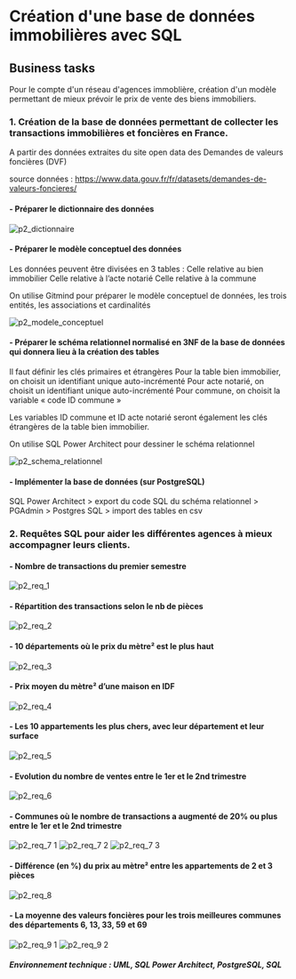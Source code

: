 # Création d'une base de données immobilières avec SQL



## Business tasks

Pour le compte d'un réseau d'agences immoblière, création d'un modèle permettant de mieux prévoir le prix de vente des biens immobiliers.

### 1. Création de la base de données permettant de collecter les transactions immobilières et foncières en France.

A partir des données extraites du site open data des Demandes de valeurs foncières (DVF)

source données : https://www.data.gouv.fr/fr/datasets/demandes-de-valeurs-foncieres/


#### - Préparer le dictionnaire des données

![p2_dictionnaire](https://user-images.githubusercontent.com/87067133/217299142-3e745df6-d267-47fb-8cb6-091de83f213d.png)


####  - Préparer le modèle conceptuel des données

Les données peuvent être divisées en 3 tables : 
Celle relative au bien immobilier
Celle relative à l’acte notarié
Celle relative à la commune

On utilise Gitmind pour préparer le modèle conceptuel de données, les trois entités, les associations et cardinalités 
 
![p2_modele_conceptuel](https://user-images.githubusercontent.com/87067133/217298814-28f24746-a0ac-4677-8aa2-5d3161771719.png)

  
####  - Préparer le schéma relationnel normalisé en 3NF de la base de données qui donnera lieu à la création des tables

Il faut définir les clés primaires et étrangères
Pour la table bien immobilier, on choisit un identifiant unique auto-incrémenté
Pour acte notarié, on choisit un identifiant unique auto-incrémenté
Pour commune, on choisit la variable « code ID commune »

Les variables ID commune et ID acte notarié seront également les clés étrangères de la table bien immobilier.

On utilise SQL Power Architect pour dessiner le schéma relationnel
  
  ![p2_schema_relationnel](https://user-images.githubusercontent.com/87067133/217298871-dd31c8d8-13f7-43c3-a5c6-2a97ee4b26c3.png)
  

####  - Implémenter la base de données (sur PostgreSQL)

SQL Power Architect > export du code SQL du schéma relationnel > PGAdmin > Postgres SQL > import des tables en csv 



  
### 2. Requêtes SQL pour aider les différentes agences à mieux accompagner leurs clients.



####  - Nombre de transactions du premier semestre


![p2_req_1](https://user-images.githubusercontent.com/87067133/217304319-1e76bee8-fc24-491f-a50d-9f766add9e31.png)



####  - Répartition des transactions selon le nb de pièces


![p2_req_2](https://user-images.githubusercontent.com/87067133/217304567-be1a31d1-a898-4dc3-95ce-b014fc91f461.png)



####  - 10 départements où le prix du mètre² est le plus haut


![p2_req_3](https://user-images.githubusercontent.com/87067133/217304757-608f320a-3b74-41c2-9de4-826cab8e5fdc.png)



####  - Prix moyen du mètre² d’une maison en IDF


![p2_req_4](https://user-images.githubusercontent.com/87067133/217304846-c3aaf6d7-79f1-4846-b704-c220547d3ae5.png)



####  - Les 10 appartements les plus chers, avec leur département et leur surface


![p2_req_5](https://user-images.githubusercontent.com/87067133/217305459-2c0ccd25-a5ec-4f7a-aff1-a892006e2412.png)



####  - Evolution du nombre de ventes entre le 1er et le 2nd trimestre


![p2_req_6](https://user-images.githubusercontent.com/87067133/217305529-778b9329-305c-4a89-94d3-53e0f7f42e41.png)



####  - Communes où le nombre de transactions a augmenté de 20% ou plus entre le 1er et le 2nd trimestre


![p2_req_7 1](https://user-images.githubusercontent.com/87067133/217306237-00844a46-2dd5-420b-92f0-6b9cb6302f06.png)
![p2_req_7 2](https://user-images.githubusercontent.com/87067133/217306296-fd5cd4ef-94cd-41d1-9b7a-acc835705030.png)
![p2_req_7 3](https://user-images.githubusercontent.com/87067133/217306314-b95cdcc6-17c5-48d4-b2c3-41aa64a1fc1f.png)


####  - Différence (en %) du prix au mètre² entre les appartements de 2 et 3 pièces


![p2_req_8](https://user-images.githubusercontent.com/87067133/217306541-1a01e435-8dde-4864-86b1-a5590e6d4668.png)



####  - La moyenne des valeurs foncières pour les trois meilleures communes des départements 6, 13, 33, 59 et 69


![p2_req_9 1](https://user-images.githubusercontent.com/87067133/217306722-a7bf6851-d6dc-437e-aa5b-df1d1e94d974.png)
![p2_req_9 2](https://user-images.githubusercontent.com/87067133/217306758-0cfc7654-c805-4080-a3bf-b716a5b76260.png)



##### Environnement technique : UML, SQL Power Architect, PostgreSQL, SQL
